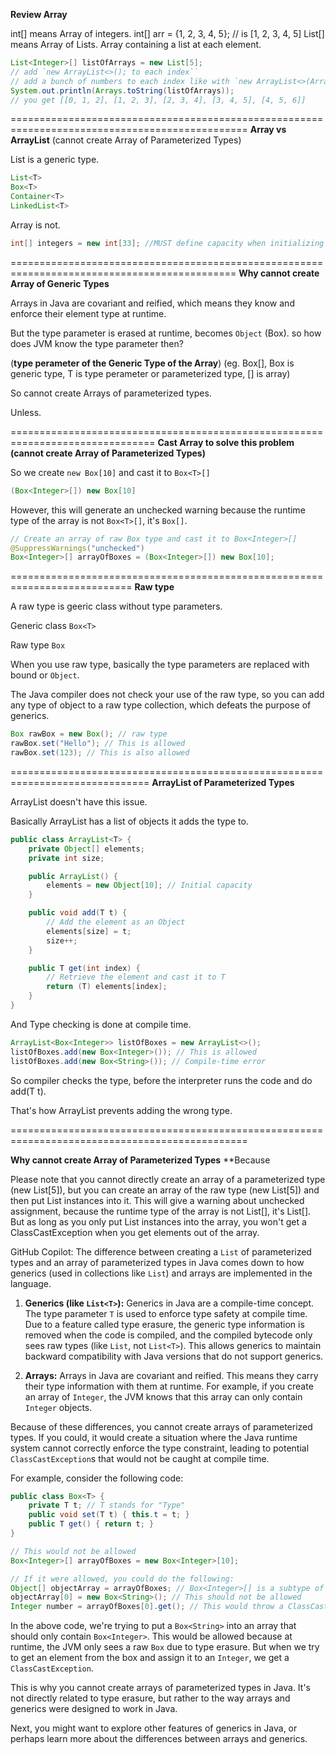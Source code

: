 **Review Array**

int[] means Array of integers. int[] arr = {1, 2, 3, 4, 5}; // is [1, 2, 3, 4, 5]
List[] means Array of Lists. Array containing a list at each element.
```java
List<Integer>[] listOfArrays = new List[5];
// add `new ArrayList<>(); to each index``
// add a bunch of numbers to each index like with `new ArrayList<>(Arrays.asList(i, i+1, i+2))``
System.out.println(Arrays.toString(listOfArrays));
// you get [[0, 1, 2], [1, 2, 3], [2, 3, 4], [3, 4, 5], [4, 5, 6]]
```
===============================================================================================
**Array vs ArrayList** (cannot create Array of Parameterized Types)

List is a generic type. 
```java
List<T>
Box<T>
Container<T>
LinkedList<T>
```

Array is not. 
```java
int[] integers = new int[33]; //MUST define capacity when initializing
```

=============================================================================================
**Why cannot create Array of Generic Types**

Arrays in Java are covariant and reified, which means they know and enforce their element type at runtime.

But the type parameter is erased at runtime, becomes `Object` (Box<Object>). so how does JVM know the type parameter then? 

(**type perameter of the Generic Type of the Array**)
(eg. Box<T>[], Box is generic type, T is type perameter or parameterized type, [] is array)

So cannot create Arrays of parameterized types.

Unless.

===============================================================================
**Cast Array to solve this problem (cannot create Array of Parameterized Types)**

So we create `new Box[10]` and cast it to `Box<T>[]`

```java
(Box<Integer>[]) new Box[10]
```

However, this will generate an unchecked warning because the runtime type of the array is not `Box<T>[]`, it's `Box[]`.

```java
// Create an array of raw Box type and cast it to Box<Integer>[]
@SuppressWarnings("unchecked")
Box<Integer>[] arrayOfBoxes = (Box<Integer>[]) new Box[10]; 
```

===========================================================================
**Raw type**

A raw type is geeric class without type parameters.

Generic class `Box<T>`

Raw type `Box`

When you use raw type, basically the type parameters are replaced with bound or `Object`.

The Java compiler does not check your use of the raw type, so you can add any type of object to a raw type collection, which defeats the purpose of generics.

```java
Box rawBox = new Box(); // raw type
rawBox.set("Hello"); // This is allowed
rawBox.set(123); // This is also allowed
```

==============================================================================
**ArrayList of Parameterized Types**

ArrayList doesn't have this issue.

Basically ArrayList has a list of objects it adds the type to.

```java
public class ArrayList<T> {
    private Object[] elements;
    private int size;

    public ArrayList() {
        elements = new Object[10]; // Initial capacity
    }

    public void add(T t) {
        // Add the element as an Object
        elements[size] = t;
        size++;
    }

    public T get(int index) {
        // Retrieve the element and cast it to T
        return (T) elements[index];
    }
}
```

And Type checking is done at compile time.

```java
ArrayList<Box<Integer>> listOfBoxes = new ArrayList<>();
listOfBoxes.add(new Box<Integer>()); // This is allowed
listOfBoxes.add(new Box<String>()); // Compile-time error
```

So compiler checks the type, before the interpreter runs the code and do add(T t).

That's how ArrayList prevents adding the wrong type.


===============================================================================================

**Why cannot create Array of Parameterized Types**
**Because 


Please note that you cannot directly create an array of a parameterized type (new List<Integer>[5]), but you can create an array of the raw type (new List[5]) and then put List<Integer> instances into it. This will give a warning about unchecked assignment, because the runtime type of the array is not List<Integer>[], it's List[]. But as long as you only put List<Integer> instances into the array, you won't get a ClassCastException when you get elements out of the array.

GitHub Copilot: The difference between creating a `List` of parameterized types and an array of parameterized types in Java comes down to how generics (used in collections like `List`) and arrays are implemented in the language.

1. **Generics (like `List<T>`):** Generics in Java are a compile-time concept. The type parameter `T` is used to enforce type safety at compile time. Due to a feature called type erasure, the generic type information is removed when the code is compiled, and the compiled bytecode only sees raw types (like `List`, not `List<T>`). This allows generics to maintain backward compatibility with Java versions that do not support generics.

2. **Arrays:** Arrays in Java are covariant and reified. This means they carry their type information with them at runtime. For example, if you create an array of `Integer`, the JVM knows that this array can only contain `Integer` objects.

Because of these differences, you cannot create arrays of parameterized types. If you could, it would create a situation where the Java runtime system cannot correctly enforce the type constraint, leading to potential `ClassCastException`s that would not be caught at compile time.

For example, consider the following code:

```java
public class Box<T> {
    private T t; // T stands for "Type"
    public void set(T t) { this.t = t; }
    public T get() { return t; }
}

// This would not be allowed
Box<Integer>[] arrayOfBoxes = new Box<Integer>[10]; 

// If it were allowed, you could do the following:
Object[] objectArray = arrayOfBoxes; // Box<Integer>[] is a subtype of Object[]
objectArray[0] = new Box<String>(); // This should not be allowed
Integer number = arrayOfBoxes[0].get(); // This would throw a ClassCastException
```

In the above code, we're trying to put a `Box<String>` into an array that should only contain `Box<Integer>`. This would be allowed because at runtime, the JVM only sees a raw `Box` due to type erasure. But when we try to get an element from the box and assign it to an `Integer`, we get a `ClassCastException`.

This is why you cannot create arrays of parameterized types in Java. It's not directly related to type erasure, but rather to the way arrays and generics were designed to work in Java.

Next, you might want to explore other features of generics in Java, or perhaps learn more about the differences between arrays and generics.
